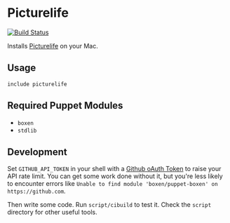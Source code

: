 # Picturelife
[![Build Status](https://travis-ci.org/takashiyoshida/puppet-picturelife.svg?branch=master)](https://travis-ci.org/takashiyoshida/puppet-picturelife)

Installs [Picturelife](https://picturelife.com) on your Mac.

## Usage

```puppet
include picturelife
```

## Required Puppet Modules

* `boxen`
* `stdlib`

## Development

Set `GITHUB_API_TOKEN` in your shell with a [Github oAuth Token](https://help.github.com/articles/creating-an-oauth-token-for-command-line-use) to raise your API rate limit. You can get some work done without it, but you're less likely to encounter errors like `Unable to find module 'boxen/puppet-boxen' on https://github.com`.

Then write some code. Run `script/cibuild` to test it. Check the `script`
directory for other useful tools.
